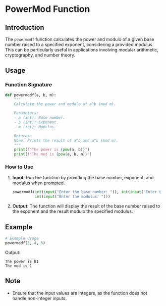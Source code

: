 # PowerMod Function

## Introduction

The `powermodf` function calculates the power and modulo of a given base number raised to a specified exponent, considering a provided modulus. This can be particularly useful in applications involving modular arithmetic, cryptography, and number theory.

## Usage

### Function Signature

```python
def powermodf(a, b, m):
    """
    Calculate the power and modulo of a^b (mod m).

    Parameters:
    - a (int): Base number.
    - b (int): Exponent.
    - m (int): Modulus.

    Returns:
    None. Prints the result of a^b and a^b (mod m).
    """
    print(f"The power is {pow(a, b)}")
    print(f"The mod is {pow(a, b, m)}")
```

### How to Use

1. **Input**: Run the function by providing the base number, exponent, and modulus when prompted.

   ```python
   powermodf(int(input("Enter the base number: ")), int(input("Enter the exponent: ")),
             int(input("Enter the modulus: ")))
   ```

2. **Output**: The function will display the result of the base number raised to the exponent and the result modulo the specified modulus.

## Example

```python
# Example Usage
powermodf(3, 4, 5)
```

Output:

```
The power is 81
The mod is 1
```

## Note

- Ensure that the input values are integers, as the function does not handle non-integer inputs.

